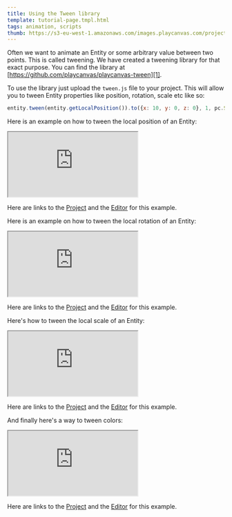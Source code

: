 ```yaml
---
title: Using the Tween library
template: tutorial-page.tmpl.html
tags: animation, scripts
thumb: https://s3-eu-west-1.amazonaws.com/images.playcanvas.com/projects/12/452634/BDFB7E-image-75.jpg
---
```


Often we want to animate an Entity or some arbitrary value between two points. This is called tweening. We have created a tweening library for that exact purpose. You can find the library at [https://github.com/playcanvas/playcanvas-tween][1].

To use the library just upload the `tween.js` file to your project. This will allow you to tween Entity properties like position, rotation, scale etc like so:

```javascript
entity.tween(entity.getLocalPosition()).to({x: 10, y: 0, z: 0}, 1, pc.SineOut);
```

Here is an example on how to tween the local position of an Entity:

<iframe src="https://playcanv.as/b/wEftzstB/"></iframe>

Here are links to the [Project][2] and the [Editor][3] for this example.

Here is an example on how to tween the local rotation of an Entity:

<iframe src="https://playcanv.as/b/H8553dGa/"></iframe>

Here are links to the [Project][2] and the [Editor][4] for this example.

Here's how to tween the local scale of an Entity:

<iframe src="https://playcanv.as/b/ndTiHCpD/"></iframe>

Here are links to the [Project][2] and the [Editor][5] for this example.

And finally here's a way to tween colors:

<iframe src="https://playcanv.as/b/aoRYsYrc/"></iframe>

Here are links to the [Project][2] and the [Editor][6] for this example.


[1]: https://github.com/playcanvas/playcanvas-tween
[2]: https://playcanvas.com/project/452634/overview/using-the-tween-library
[3]: https://playcanvas.com/editor/scene/491504
[4]: https://playcanvas.com/editor/scene/491558
[5]: https://playcanvas.com/editor/scene/491585
[6]: https://playcanvas.com/editor/scene/491559
